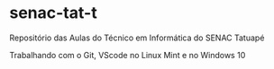 # senac-tat-t
Repositório das Aulas do Técnico em Informática do SENAC Tatuapé

Trabalhando com o Git, VScode no Linux Mint e no Windows 10
